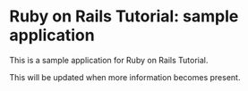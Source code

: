 # Ruby on Rails Tutorial: sample application

This is a sample application for Ruby on Rails Tutorial. 

This will be updated when more information becomes present.